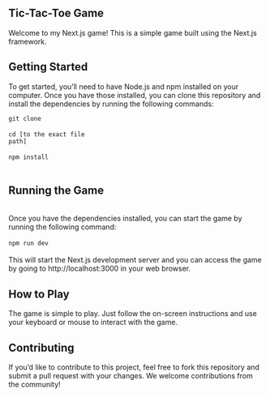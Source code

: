 ## Tic-Tac-Toe Game
Welcome to my Next.js game! This is a simple game built using the Next.js framework.

## Getting Started
To get started, you’ll need to have Node.js and npm installed on your computer. Once you have those installed, you can clone this repository and install the dependencies by running the following commands:

<code>git clone</code>
<br />
<br />
<code>cd [to the exact file path]</code>
<br />
<br />
<code>npm install</code>
<br />
<br />
## Running the Game
<br />
Once you have the dependencies installed, you can start the game by running the following command:
<br />
<br />
<code>npm run dev</code>
<br />
<br />
This will start the Next.js development server and you can access the game by going to http://localhost:3000 in your web browser.

## How to Play
The game is simple to play. Just follow the on-screen instructions and use your keyboard or mouse to interact with the game.

## Contributing
If you’d like to contribute to this project, feel free to fork this repository and submit a pull request with your changes. We welcome contributions from the community!


